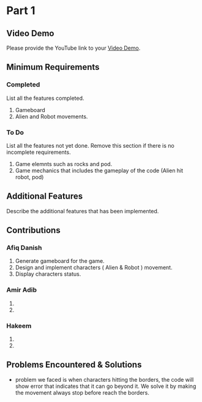 # Part 1

## Video Demo

Please provide the YouTube link to your [Video Demo](https://youtube.com).

## Minimum Requirements

### Completed

List all the features completed.

1. Gameboard
2. Alien and Robot movements.

### To Do

List all the features not yet done. Remove this section if there is no incomplete requirements.

1. Game elemnts such as rocks and pod.
2. Game mechanics that includes the gameplay of the code (Alien hit robot, pod)


## Additional Features

Describe the additional features that has been implemented.

## Contributions

### Afiq Danish

1. Generate gameboard for the game.
2. Design and implement characters ( Alien & Robot ) movement.
3. Display characters status.

### Amir Adib

1. 
2. 

### Hakeem

1. 
2. 

## Problems Encountered & Solutions

- problem we faced is when characters hitting the borders, the code will show error that indicates that it can go beyond it. We solve it by making the movement always stop before reach the borders.
